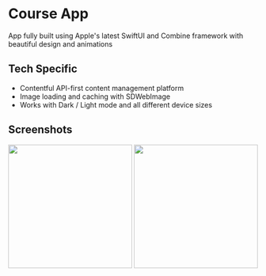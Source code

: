 # Course App

App fully built using Apple's latest SwiftUI and Combine framework with beautiful design and animations

## Tech Specific

* Contentful API-first content management platform
* Image loading and caching with SDWebImage
* Works with Dark / Light mode and all different device sizes

## Screenshots

<p float="left">
<img src="https://github.com/mariadev/CourseApp/blob/main/ScreenShots/example1.gif" width="250">
<img src="https://github.com/mariadev/CourseApp/blob/main/ScreenShots/example2.gif" width="250">
</p>
